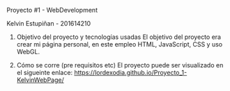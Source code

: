 Proyecto #1 - WebDevelopment

Kelvin Estupiñan - 201614210

   1) Objetivo del proyecto y tecnologías usadas
      El objetivo del proyecto era crear mi página personal, en este empleo
      HTML, JavaScript, CSS y uso WebGL.
      
   2) Cómo se corre (pre requisitos etc)
      El proyecto puede ser visualizado en el sigueinte enlace: https://lordexodia.github.io/Proyecto_1-KelvinWebPage/
   
